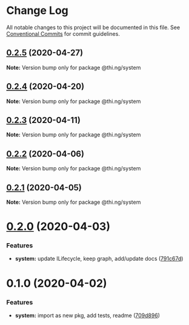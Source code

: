 # Change Log

All notable changes to this project will be documented in this file.
See [Conventional Commits](https://conventionalcommits.org) for commit guidelines.

## [0.2.5](https://github.com/thi-ng/umbrella/compare/@thi.ng/system@0.2.4...@thi.ng/system@0.2.5) (2020-04-27)

**Note:** Version bump only for package @thi.ng/system





## [0.2.4](https://github.com/thi-ng/umbrella/compare/@thi.ng/system@0.2.3...@thi.ng/system@0.2.4) (2020-04-20)

**Note:** Version bump only for package @thi.ng/system





## [0.2.3](https://github.com/thi-ng/umbrella/compare/@thi.ng/system@0.2.2...@thi.ng/system@0.2.3) (2020-04-11)

**Note:** Version bump only for package @thi.ng/system





## [0.2.2](https://github.com/thi-ng/umbrella/compare/@thi.ng/system@0.2.1...@thi.ng/system@0.2.2) (2020-04-06)

**Note:** Version bump only for package @thi.ng/system





## [0.2.1](https://github.com/thi-ng/umbrella/compare/@thi.ng/system@0.2.0...@thi.ng/system@0.2.1) (2020-04-05)

**Note:** Version bump only for package @thi.ng/system





# [0.2.0](https://github.com/thi-ng/umbrella/compare/@thi.ng/system@0.1.0...@thi.ng/system@0.2.0) (2020-04-03)


### Features

* **system:** update ILifecycle, keep graph, add/update docs ([791c67d](https://github.com/thi-ng/umbrella/commit/791c67d446c5fae041831a16b250b5cfd62312d0))





# 0.1.0 (2020-04-02)


### Features

* **system:** import as new pkg, add tests, readme ([709d896](https://github.com/thi-ng/umbrella/commit/709d896cee964dc876e1e53c95a3b77a00d8c433))

